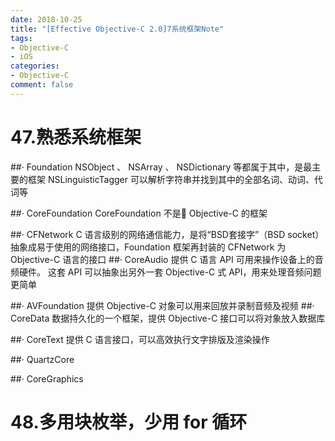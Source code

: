 ```yaml
---
date: 2018-10-25
title: "[Effective Objective-C 2.0]7系统框架Note"
tags:
- Objective-C
- iOS
categories:
- Objective-C
comment: false
---
```

# 47.熟悉系统框架
##· Foundation
NSObject 、 NSArray 、 NSDictionary 等都属于其中，是最主要的框架
NSLinguisticTagger 可以解析字符串并找到其中的全部名词、动词、代词等

##· CoreFoundation
CoreFoundation 不是 Objective-C 的框架

##· CFNetwork
C 语言级别的网络通信能力，是将“BSD套接字”（BSD socket）抽象成易于使用的网络接口，Foundation 框架再封装的 CFNetwork 为 Objective-C 语言的接口
##· CoreAudio
提供 C 语言 API 可用来操作设备上的音频硬件。 这套 API 可以抽象出另外一套 Objective-C 式 API，用来处理音频问题更简单

##· AVFoundation
提供 Objective-C 对象可以用来回放并录制音频及视频
##· CoreData
数据持久化的一个框架，提供 Objective-C 接口可以将对象放入数据库

##· CoreText
提供 C 语言接口，可以高效执行文字排版及渲染操作

##· QuartzCore

##· CoreGraphics

# 48.多用块枚举，少用 for 循环

